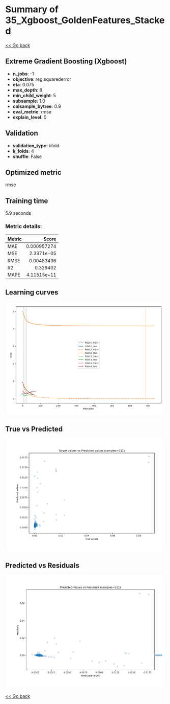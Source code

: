 # Summary of 35_Xgboost_GoldenFeatures_Stacked

[<< Go back](../README.md)


## Extreme Gradient Boosting (Xgboost)
- **n_jobs**: -1
- **objective**: reg:squarederror
- **eta**: 0.075
- **max_depth**: 8
- **min_child_weight**: 5
- **subsample**: 1.0
- **colsample_bytree**: 0.9
- **eval_metric**: rmse
- **explain_level**: 0

## Validation
 - **validation_type**: kfold
 - **k_folds**: 4
 - **shuffle**: False

## Optimized metric
rmse

## Training time

5.9 seconds

### Metric details:
| Metric   |       Score |
|:---------|------------:|
| MAE      | 0.000957274 |
| MSE      | 2.3371e-05  |
| RMSE     | 0.00483436  |
| R2       | 0.329402    |
| MAPE     | 4.11515e+11 |



## Learning curves
![Learning curves](learning_curves.png)
## True vs Predicted

![True vs Predicted](true_vs_predicted.png)


## Predicted vs Residuals

![Predicted vs Residuals](predicted_vs_residuals.png)



[<< Go back](../README.md)
